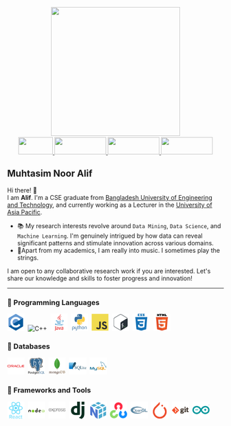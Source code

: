 <div align="center">
  <a href="https://alif108.github.io/">
    <img src="https://media1.giphy.com/media/bGgsc5mWoryfgKBx1u/giphy.gif?cid=ecf05e47j8efirj90ldpbllsfkpia4op113pa8l12lj8e1y4&ep=v1_gifs_search&rid=giphy.gif&ct=g" width="300" height="300" />
  </a>
</div>

<div align="center">
  <a href="mailto:muhtasimnoor@gmail.com">
    <img src="https://img.shields.io/badge/Email-87DE4E" style="width: 80px; height: 40px;"/>
  </a>
  <a href="https://alif108.github.io/">
    <img src="https://img.shields.io/badge/Website-3EDAE6" style="width: 120px; height: 40px;"/>
  </a>
  <a href="https://www.linkedin.com/in/muhtasim-alif">
    <img src="https://img.shields.io/badge/LinkedIn-86888A" style="width: 120px; height: 40px;"/>
  </a>
  <a href="https://www.facebook.com/muhahahahahahahahahahahahaa?mibextid=ZbWKwL">
    <img src="https://img.shields.io/badge/Facebook-3B5998" style="width: 120px; height: 40px;"/>
  </a>
</div>


## Muhtasim Noor Alif
Hi there! 👋<br/>
I am **Alif**. I'm a CSE graduate from <a href="https://cse.buet.ac.bd/">Bangladesh University of Engineering and Technology</a>, and currently working as a Lecturer in the <a href="https://cse.uap-bd.edu/faculty/faculty_details/56">University of Asia Pacific</a>.

- 📚 My research interests revolve around ```Data Mining```, ```Data Science```, and ```Machine Learning```. I'm genuinely intrigued by how data can reveal significant patterns and stimulate innovation across various domains.
- 🎸Apart from my academics, I am really into music. I sometimes play the strings.

I am open to any collaborative research work if you are interested. Let's share our knowledge and skills to foster progress and innovation!

---

### 📝 Programming Languages
<div>
  <img src="https://github.com/devicons/devicon/blob/master/icons/c/c-original.svg" title="C" **alt="C" width="40" height="40"/>&nbsp;
  <img src="https://github.com/devicons/devicon/blob/master/icons/cplusplus/cplusplus-original.svg title="C++" alt="C++" width="40" height="40"/>&nbsp;
  <img src="https://github.com/devicons/devicon/blob/master/icons/java/java-original-wordmark.svg" title="Java" alt="Java" width="40" height="40"/>&nbsp;
  <img src="https://github.com/devicons/devicon/blob/master/icons/python/python-original-wordmark.svg" title="C++" alt="C++" width="40" height="40"/>&nbsp;
  <img src="https://github.com/devicons/devicon/blob/master/icons/javascript/javascript-original.svg" title="JS" alt="JS" width="40" height="40"/>&nbsp;
  <img src="https://github.com/devicons/devicon/blob/master/icons/bash/bash-original.svg" title="Bash" alt="Bash" width="40" height="40"/>&nbsp;
  <img src="https://github.com/devicons/devicon/blob/master/icons/css3/css3-plain-wordmark.svg"  title="CSS3" alt="CSS" width="40" height="40"/>&nbsp;
  <img src="https://github.com/devicons/devicon/blob/master/icons/html5/html5-original-wordmark.svg" title="HTML5" alt="HTML" width="40" height="40"/>&nbsp;
</div>

### 💾 Databases
<div>
  <img src="https://github.com/devicons/devicon/blob/master/icons/oracle/oracle-original.svg" title="Oracle"  alt="Oracle" width="40" height="40"/>&nbsp;
  <img src="https://github.com/devicons/devicon/blob/master/icons/postgresql/postgresql-original-wordmark.svg" title="Postgresql"  alt="Postgresql" width="40" height="40"/>&nbsp;
  <img src="https://github.com/devicons/devicon/blob/master/icons/mongodb/mongodb-original-wordmark.svg" title="MongoDB"  alt="MongoDB" width="40" height="40"/>&nbsp;
  <img src="https://github.com/devicons/devicon/blob/master/icons/sqlite/sqlite-original-wordmark.svg" title="SQLite"  alt="SQLite" width="40" height="40"/>&nbsp;
  <img src="https://github.com/devicons/devicon/blob/master/icons/mysql/mysql-original-wordmark.svg" title="MySQL"  alt="MySQL" width="40" height="40"/>&nbsp;
</div>

### 🧰 Frameworks and Tools
<div>  
  <img src="https://github.com/devicons/devicon/blob/master/icons/react/react-original-wordmark.svg" title="React" alt="React" width="40" height="40"/>&nbsp;
  <img src="https://github.com/devicons/devicon/blob/master/icons/nodejs/nodejs-original-wordmark.svg" title="Node" alt="Node" width="40" height="40"/>&nbsp;
  <img src="https://github.com/devicons/devicon/blob/master/icons/express/express-original-wordmark.svg" title="Express" alt="Express" width="40" height="40"/>&nbsp;
  <img src="https://github.com/devicons/devicon/blob/master/icons/django/django-plain.svg" title="Django" alt="Django" width="40" height="40"/>&nbsp;
  <img src="https://github.com/devicons/devicon/blob/master/icons/numpy/numpy-original.svg" title="Numpy" alt="Numpy" width="40" height="40"/>&nbsp;
  <img src="https://github.com/devicons/devicon/blob/master/icons/opencv/opencv-original.svg" title="OpenCV" alt="OpenCV" width="40" height="40"/>&nbsp;
  <img src="https://github.com/devicons/devicon/blob/master/icons/opengl/opengl-original.svg" title="OpenGL" alt="OpenGL" width="40" height="40"/>&nbsp;
  <img src="https://github.com/devicons/devicon/blob/master/icons/pytorch/pytorch-original.svg" title="Pytorch" alt="Pytorch" width="40" height="40"/>&nbsp;
  <img src="https://github.com/devicons/devicon/blob/master/icons/git/git-original-wordmark.svg" title="Git" alt="Git" width="40" height="40"/>&nbsp;
  <img src="https://github.com/devicons/devicon/blob/master/icons/arduino/arduino-original.svg" title="Arduino" alt="Arduino" width="40" height="40"/>&nbsp;
</div>



<!--
**Alif108/Alif108** is a ✨ _special_ ✨ repository because its `README.md` (this file) appears on your GitHub profile.

Here are some ideas to get you started:

- 🔭 I’m currently working on ...
- 🌱 I’m currently learning ...
- 👯 I’m looking to collaborate on ...
- 🤔 I’m looking for help with ...
- 💬 Ask me about ...
- 📫 How to reach me: ...
- 😄 Pronouns: ...
- ⚡ Fun fact: ...
-->
